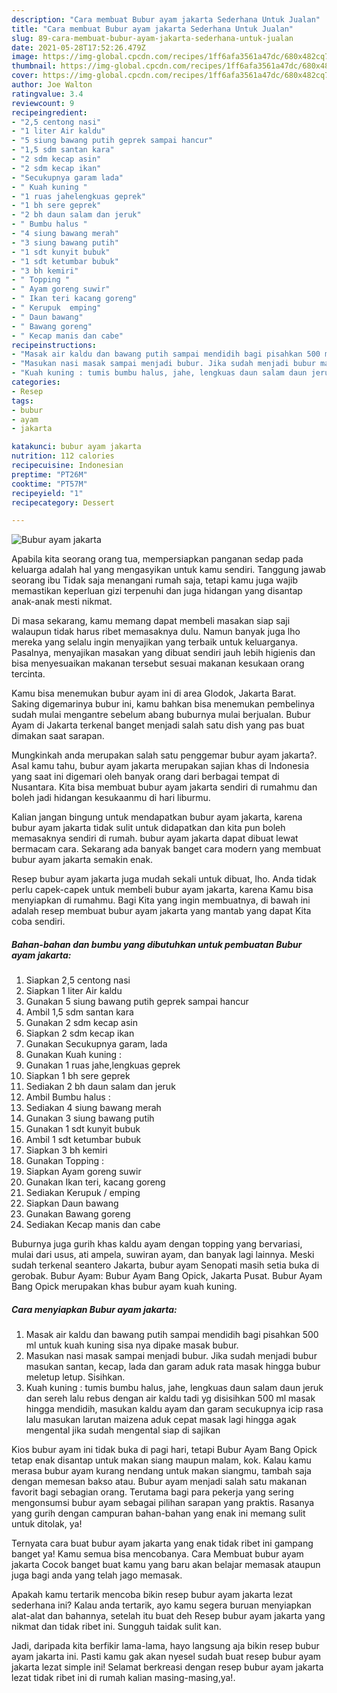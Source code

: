 ```yaml
---
description: "Cara membuat Bubur ayam jakarta Sederhana Untuk Jualan"
title: "Cara membuat Bubur ayam jakarta Sederhana Untuk Jualan"
slug: 89-cara-membuat-bubur-ayam-jakarta-sederhana-untuk-jualan
date: 2021-05-28T17:52:26.479Z
image: https://img-global.cpcdn.com/recipes/1ff6afa3561a47dc/680x482cq70/bubur-ayam-jakarta-foto-resep-utama.jpg
thumbnail: https://img-global.cpcdn.com/recipes/1ff6afa3561a47dc/680x482cq70/bubur-ayam-jakarta-foto-resep-utama.jpg
cover: https://img-global.cpcdn.com/recipes/1ff6afa3561a47dc/680x482cq70/bubur-ayam-jakarta-foto-resep-utama.jpg
author: Joe Walton
ratingvalue: 3.4
reviewcount: 9
recipeingredient:
- "2,5 centong nasi"
- "1 liter Air kaldu"
- "5 siung bawang putih geprek sampai hancur"
- "1,5 sdm santan kara"
- "2 sdm kecap asin"
- "2 sdm kecap ikan"
- "Secukupnya garam lada"
- " Kuah kuning "
- "1 ruas jahelengkuas geprek"
- "1 bh sere geprek"
- "2 bh daun salam dan jeruk"
- " Bumbu halus "
- "4 siung bawang merah"
- "3 siung bawang putih"
- "1 sdt kunyit bubuk"
- "1 sdt ketumbar bubuk"
- "3 bh kemiri"
- " Topping "
- " Ayam goreng suwir"
- " Ikan teri kacang goreng"
- " Kerupuk  emping"
- " Daun bawang"
- " Bawang goreng"
- " Kecap manis dan cabe"
recipeinstructions:
- "Masak air kaldu dan bawang putih sampai mendidih bagi pisahkan 500 ml untuk kuah kuning sisa nya dipake masak bubur."
- "Masukan nasi masak sampai menjadi bubur. Jika sudah menjadi bubur masukan santan, kecap, lada dan garam aduk rata masak hingga bubur meletup letup. Sisihkan."
- "Kuah kuning : tumis bumbu halus, jahe, lengkuas daun salam daun jeruk dan sereh lalu rebus dengan air kaldu tadi yg disisihkan 500 ml masak hingga mendidih, masukan kaldu ayam dan garam secukupnya icip rasa lalu masukan larutan maizena aduk cepat masak lagi hingga agak mengental jika sudah mengental siap di sajikan"
categories:
- Resep
tags:
- bubur
- ayam
- jakarta

katakunci: bubur ayam jakarta 
nutrition: 112 calories
recipecuisine: Indonesian
preptime: "PT26M"
cooktime: "PT57M"
recipeyield: "1"
recipecategory: Dessert

---
```



![Bubur ayam jakarta](https://img-global.cpcdn.com/recipes/1ff6afa3561a47dc/680x482cq70/bubur-ayam-jakarta-foto-resep-utama.jpg)

Apabila kita seorang orang tua, mempersiapkan panganan sedap pada keluarga adalah hal yang mengasyikan untuk kamu sendiri. Tanggung jawab seorang ibu Tidak saja menangani rumah saja, tetapi kamu juga wajib memastikan keperluan gizi terpenuhi dan juga hidangan yang disantap anak-anak mesti nikmat.

Di masa  sekarang, kamu memang dapat membeli masakan siap saji walaupun tidak harus ribet memasaknya dulu. Namun banyak juga lho mereka yang selalu ingin menyajikan yang terbaik untuk keluarganya. Pasalnya, menyajikan masakan yang dibuat sendiri jauh lebih higienis dan bisa menyesuaikan makanan tersebut sesuai makanan kesukaan orang tercinta. 

Kamu bisa menemukan bubur ayam ini di area Glodok, Jakarta Barat. Saking digemarinya bubur ini, kamu bahkan bisa menemukan pembelinya sudah mulai mengantre sebelum abang buburnya mulai berjualan. Bubur Ayam di Jakarta terkenal banget menjadi salah satu dish yang pas buat dimakan saat sarapan.

Mungkinkah anda merupakan salah satu penggemar bubur ayam jakarta?. Asal kamu tahu, bubur ayam jakarta merupakan sajian khas di Indonesia yang saat ini digemari oleh banyak orang dari berbagai tempat di Nusantara. Kita bisa membuat bubur ayam jakarta sendiri di rumahmu dan boleh jadi hidangan kesukaanmu di hari liburmu.

Kalian jangan bingung untuk mendapatkan bubur ayam jakarta, karena bubur ayam jakarta tidak sulit untuk didapatkan dan kita pun boleh memasaknya sendiri di rumah. bubur ayam jakarta dapat dibuat lewat bermacam cara. Sekarang ada banyak banget cara modern yang membuat bubur ayam jakarta semakin enak.

Resep bubur ayam jakarta juga mudah sekali untuk dibuat, lho. Anda tidak perlu capek-capek untuk membeli bubur ayam jakarta, karena Kamu bisa menyiapkan di rumahmu. Bagi Kita yang ingin membuatnya, di bawah ini adalah resep membuat bubur ayam jakarta yang mantab yang dapat Kita coba sendiri.

<!--inarticleads1-->

##### Bahan-bahan dan bumbu yang dibutuhkan untuk pembuatan Bubur ayam jakarta:

1. Siapkan 2,5 centong nasi
1. Siapkan 1 liter Air kaldu
1. Gunakan 5 siung bawang putih geprek sampai hancur
1. Ambil 1,5 sdm santan kara
1. Gunakan 2 sdm kecap asin
1. Siapkan 2 sdm kecap ikan
1. Gunakan Secukupnya garam, lada
1. Gunakan  Kuah kuning :
1. Gunakan 1 ruas jahe,lengkuas geprek
1. Siapkan 1 bh sere geprek
1. Sediakan 2 bh daun salam dan jeruk
1. Ambil  Bumbu halus :
1. Sediakan 4 siung bawang merah
1. Gunakan 3 siung bawang putih
1. Gunakan 1 sdt kunyit bubuk
1. Ambil 1 sdt ketumbar bubuk
1. Siapkan 3 bh kemiri
1. Gunakan  Topping :
1. Siapkan  Ayam goreng suwir
1. Gunakan  Ikan teri, kacang goreng
1. Sediakan  Kerupuk / emping
1. Siapkan  Daun bawang
1. Gunakan  Bawang goreng
1. Sediakan  Kecap manis dan cabe


Buburnya juga gurih khas kaldu ayam dengan topping yang bervariasi, mulai dari usus, ati ampela, suwiran ayam, dan banyak lagi lainnya. Meski sudah terkenal seantero Jakarta, bubur ayam Senopati masih setia buka di gerobak. Bubur Ayam: Bubur Ayam Bang Opick, Jakarta Pusat. Bubur Ayam Bang Opick merupakan khas bubur ayam kuah kuning. 

<!--inarticleads2-->

##### Cara menyiapkan Bubur ayam jakarta:

1. Masak air kaldu dan bawang putih sampai mendidih bagi pisahkan 500 ml untuk kuah kuning sisa nya dipake masak bubur.
1. Masukan nasi masak sampai menjadi bubur. Jika sudah menjadi bubur masukan santan, kecap, lada dan garam aduk rata masak hingga bubur meletup letup. Sisihkan.
1. Kuah kuning : tumis bumbu halus, jahe, lengkuas daun salam daun jeruk dan sereh lalu rebus dengan air kaldu tadi yg disisihkan 500 ml masak hingga mendidih, masukan kaldu ayam dan garam secukupnya icip rasa lalu masukan larutan maizena aduk cepat masak lagi hingga agak mengental jika sudah mengental siap di sajikan


Kios bubur ayam ini tidak buka di pagi hari, tetapi Bubur Ayam Bang Opick tetap enak disantap untuk makan siang maupun malam, kok. Kalau kamu merasa bubur ayam kurang nendang untuk makan siangmu, tambah saja dengan memesan bakso atau. Bubur ayam menjadi salah satu makanan favorit bagi sebagian orang. Terutama bagi para pekerja yang sering mengonsumsi bubur ayam sebagai pilihan sarapan yang praktis. Rasanya yang gurih dengan campuran bahan-bahan yang enak ini memang sulit untuk ditolak, ya! 

Ternyata cara buat bubur ayam jakarta yang enak tidak ribet ini gampang banget ya! Kamu semua bisa mencobanya. Cara Membuat bubur ayam jakarta Cocok banget buat kamu yang baru akan belajar memasak ataupun juga bagi anda yang telah jago memasak.

Apakah kamu tertarik mencoba bikin resep bubur ayam jakarta lezat sederhana ini? Kalau anda tertarik, ayo kamu segera buruan menyiapkan alat-alat dan bahannya, setelah itu buat deh Resep bubur ayam jakarta yang nikmat dan tidak ribet ini. Sungguh taidak sulit kan. 

Jadi, daripada kita berfikir lama-lama, hayo langsung aja bikin resep bubur ayam jakarta ini. Pasti kamu gak akan nyesel sudah buat resep bubur ayam jakarta lezat simple ini! Selamat berkreasi dengan resep bubur ayam jakarta lezat tidak ribet ini di rumah kalian masing-masing,ya!.

